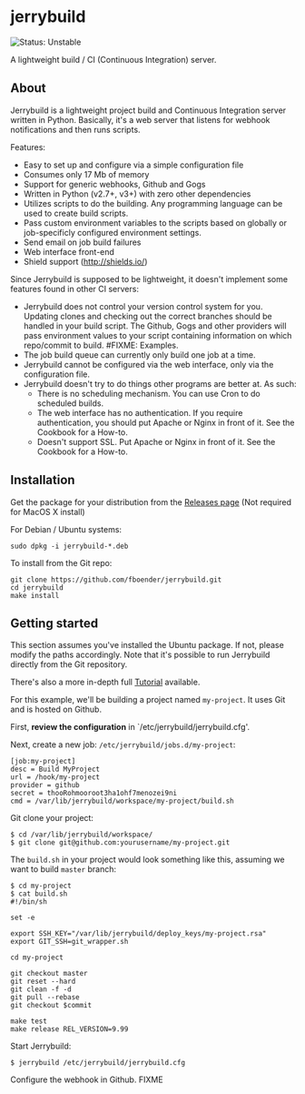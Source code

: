 jerrybuild
==========

![Status: Unstable](https://img.shields.io/badge/status-unstable-red.svg)

A lightweight build / CI (Continuous Integration) server.

## About

Jerrybuild is a lightweight project build and Continuous Integration server
written in Python. Basically, it's a web server that listens for webhook
notifications and then runs scripts.

Features:

* Easy to set up and configure via a simple configuration file
* Consumes only 17 Mb of memory
* Support for generic webhooks, Github and Gogs
* Written in Python (v2.7+, v3+) with zero other dependencies
* Utilizes scripts to do the building. Any programming language can be used to
  create build scripts.
* Pass custom environment variables to the scripts based on globally
  or job-specificly configured environment settings.
* Send email on job build failures
* Web interface front-end
* Shield support (http://shields.io/)

Since Jerrybuild is supposed to be lightweight, it doesn't implement some
features found in other CI servers:

* Jerrybuild does not control your version control system for you. Updating
  clones and checking out the correct branches should be handled in your build
  script. The Github, Gogs and other providers will pass environment values to
  your script containing information on which repo/commit to build. #FIXME:
  Examples.
* The job build queue can currently only build one job at a time. 
* Jerrybuild cannot be configured via the web interface, only via the
  configuration file.
* Jerrybuild doesn't try to do things other programs are better at. As such:
  - There is no scheduling mechanism. You can use Cron to do scheduled builds.
  - The web interface has no authentication. If you require authentication,
    you should put Apache or Nginx in front of it. See the Cookbook for a
    How-to.
  - Doesn't support SSL. Put Apache or Nginx in front of it. See the Cookbook
    for a How-to.


## Installation

Get the package for your distribution from the
[Releases page](https://github.com/fboender/jerrybuild/releases) (Not required
for MacOS X install)

For Debian / Ubuntu systems:

    sudo dpkg -i jerrybuild-*.deb

To install from the Git repo:

    git clone https://github.com/fboender/jerrybuild.git
    cd jerrybuild
    make install

## Getting started

This section assumes you've installed the Ubuntu package. If not, please
modify the paths accordingly. Note that it's possible to run Jerrybuild
directly from the Git repository.

There's also a more in-depth full [Tutorial]() available.

For this example, we'll be building a project named `my-project`. It uses Git
and is hosted on Github.

First, **review the configuration** in `/etc/jerrybuild/jerrybuild.cfg'.

Next, create a new job: `/etc/jerrybuild/jobs.d/my-project`:

    [job:my-project]
    desc = Build MyProject
    url = /hook/my-project
    provider = github
    secret = thooRohmooroot3ha1ohf7menozei9ni
    cmd = /var/lib/jerrybuild/workspace/my-project/build.sh

Git clone your project:

    $ cd /var/lib/jerrybuild/workspace/
    $ git clone git@github.com:yourusername/my-project.git

The `build.sh` in your project would look something like this, assuming we
want to build `master` branch:

    $ cd my-project
    $ cat build.sh
    #!/bin/sh

    set -e

    export SSH_KEY="/var/lib/jerrybuild/deploy_keys/my-project.rsa"
    export GIT_SSH=git_wrapper.sh

    cd my-project

    git checkout master
    git reset --hard
    git clean -f -d
    git pull --rebase
    git checkout $commit

    make test
    make release REL_VERSION=9.99

Start Jerrybuild:

    $ jerrybuild /etc/jerrybuild/jerrybuild.cfg

Configure the webhook in Github. FIXME


